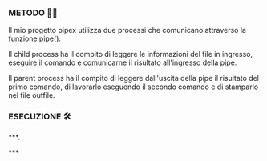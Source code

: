 <h3>METODO 👨‍🎓</h3>
Il mio progetto pipex utilizza due processi che comunicano attraverso la funzione pipe().
<p>Il child process ha il compito di leggere le informazioni del file in ingresso, eseguire il comando e comunicarne il risultato all'ingresso della pipe.</p>
<p>Il parent process ha il compito di leggere dall'uscita della pipe il risultato del primo comando, di lavorarlo eseguendo il secondo comando e di stamparlo nel file outfile.</p>

<h3>ESECUZIONE 🛠️
</h3><p>***.</p>
<p>***</p>

